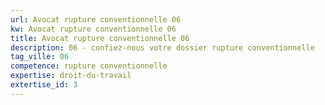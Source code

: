 ```yaml
---
url: Avocat rupture conventionnelle 06
kw: Avocat rupture conventionnelle 06
title: Avocat rupture conventionnelle 06
description: 06 - confiez-nous votre dossier rupture conventionnelle
tag_ville: 06
competence: rupture conventionnelle
expertise: droit-du-travail
extertise_id: 3
---
```

